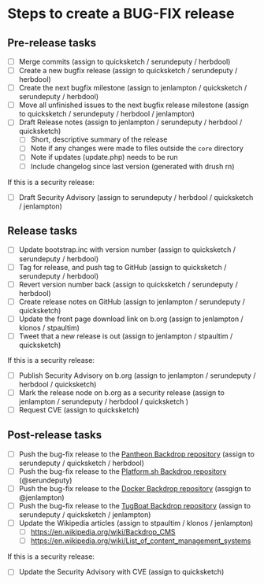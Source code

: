 Steps to create a BUG-FIX release
==================================


## Pre-release tasks

- [ ] Merge commits (assign to quicksketch / serundeputy / herbdool)
- [ ] Create a new bugfix release (assign to quicksketch / serundeputy / herbdool)
- [ ] Create the next bugfix milestone (assign to jenlampton / quicksketch / serundeputy / herbdool)
- [ ] Move all unfinished issues to the next bugfix release milestone (assign to quicksketch / serundeputy / herbdool / jenlampton)
- [ ] Draft Release notes (assign to jenlampton / serundeputy / herbdool / quicksketch)
  - [ ] Short, descriptive summary of the release
  - [ ] Note if any changes were made to files outside the `core` directory
  - [ ] Note if updates (update.php) needs to be run
  - [ ] Include changelog since last version (generated with drush rn)

If this is a security release:
- [ ] Draft Security Advisory (assign to serundeputy / herbdool / quicksketch / jenlampton)

## Release tasks

- [ ] Update bootstrap.inc with version number (assign to quicksketch / serundeputy / herbdool)
- [ ] Tag for release, and push tag to GitHub (assign to quicksketch / serundeputy / herbdool)
- [ ] Revert version number back (assign to quicksketch / serundeputy / herbdool)
- [ ] Create release notes on GitHub (assign to jenlampton / serundeputy / quicksketch)
- [ ] Update the front page download link on b.org (assign to jenlampton / klonos / stpaultim)
- [ ] Tweet that a new release is out (assign to jenlampton / stpaultim / quicksketch)

If this is a security release:
- [ ] Publish Security Advisory on b.org (assign to jenlampton / serundeputy / herbdool / quicksketch)
- [ ] Mark the release node on b.org as a security release (assign to jenlampton / serundeputy / herbdool / quicksketch )
- [ ] Request CVE (assign to quicksketch)

## Post-release tasks

- [ ] Push the bug-fix release to the [Pantheon Backdrop repository](https://github.com/backdrop-ops/backdrop-pantheon) (assign to serundeputy / quicksketch / herbdool)
- [ ] Push the bug-fix release to the [Platform.sh Backdrop repository](https://github.com/platformsh/platformsh-example-backdrop) (@serundeputy)
- [ ] Push the bug-fix release to the [Docker Backdrop repository](https://github.com/docker-library/official-images/blob/master/library/backdrop) (assgign to @jenlampton)
- [ ] Push the bug-fix release to the [TugBoat Backdrop repository](https://github.com/backdrop-ops/backdrop-tugboat) (assign to serundeputy / quicksketch / jenlampton)
- [ ] Update the Wikipedia articles (assign to stpaultim / klonos / jenlampton)
  - [ ] https://en.wikipedia.org/wiki/Backdrop_CMS
  - [ ] https://en.wikipedia.org/wiki/List_of_content_management_systems

If this is a security release:
- [ ] Update the Security Advisory with CVE (assign to quicksketch)
